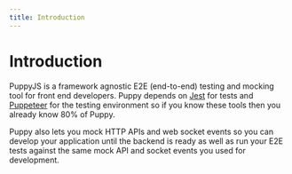 ```yaml
---
title: Introduction
---
```


# Introduction

PuppyJS is a framework agnostic E2E (end-to-end) testing and mocking tool for front end developers.
Puppy depends on [Jest](http://jestjs.io/) for tests and [Puppeteer](https://github.com/GoogleChrome/puppeteer) 
for the testing environment so if you know these tools then you already know 80% of Puppy.

Puppy also lets you mock HTTP APIs and web socket events so you can 
develop your application until the backend is ready as well as
run your E2E tests against the same mock API and socket events you used for development.  


